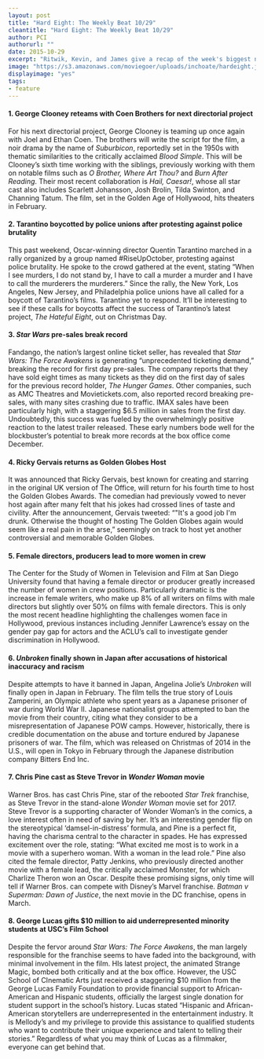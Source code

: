 ```yaml
---
layout: post
title: "Hard Eight: The Weekly Beat 10/29"
cleantitle: "Hard Eight: The Weekly Beat 10/29"
author: PCI
authorurl: ""
date: 2015-10-29
excerpt: "Ritwik, Kevin, and James give a recap of the week's biggest news"
image: "https://s3.amazonaws.com/moviegoer/uploads/inchoate/hardeight.jpg"
displayimage: "yes"
tags: 
- feature
---
```

	
#### 1. George Clooney reteams with Coen Brothers for next directorial project

For his next directorial project, George Clooney is teaming up once again with Joel and Ethan Coen. The brothers will write the script for the film, a noir drama by the name of *Suburbicon*, reportedly set in the 1950s with thematic similarities to the critically acclaimed *Blood Simple*. This will be Clooney’s sixth time working with the siblings, previously working with them on notable films such as *O Brother, Where Art Thou?* and *Burn After Reading*. Their most recent collaboration is *Hail, Caesar!*, whose all star cast also includes Scarlett Johansson, Josh Brolin, Tilda Swinton, and Channing Tatum. The film, set in the Golden Age of Hollywood, hits theaters in February.

#### 2. Tarantino boycotted by police unions after protesting against police brutality

This past weekend, Oscar-winning director Quentin Tarantino marched in a rally organized by a group named #RiseUpOctober, protesting against police brutality. He spoke to the crowd gathered at the event, stating “When I see murders, I do not stand by, I have to call a murder a murder and I have to call the murderers the murderers.” Since the rally, the New York, Los Angeles, New Jersey, and Philadelphia police unions have all called for a boycott of Tarantino’s films. Tarantino yet to respond. It’ll be interesting to see if these calls for boycotts affect the success of Tarantino’s latest project, *The Hateful Eight*, out on Christmas Day.

#### 3. *Star Wars* pre-sales break record

Fandango, the nation’s largest online ticket seller, has revealed that *Star Wars: The Force Awakens* is generating “unprecedented ticketing demand,” breaking the record for first day pre-sales. The company reports that they have sold eight times as many tickets as they did on the first day of sales for the previous record holder, *The Hunger Games*. Other companies, such as AMC Theatres and Movietickets.com, also reported record breaking pre-sales, with many sites crashing due to traffic. IMAX sales have been particularly high, with a staggering $6.5 million in sales from the first day. Undoubtedly, this success was fueled by the overwhelmingly positive reaction to the latest trailer released. These early numbers bode well for the blockbuster’s potential to break more records at the box office come December. 

#### 4. Ricky Gervais returns as Golden Globes Host

It was announced that Ricky Gervais, best known for creating and starring in the original UK version of The Office, will return for his fourth time to host the Golden Globes Awards. The comedian had previously vowed to never host again after many felt that his jokes had crossed lines of taste and civility. After the announcement, Gervais tweeted: “"It's a good job I'm drunk. Otherwise the thought of hosting The Golden Globes again would seem like a real pain in the arse,” seemingly on track to host yet another controversial and memorable Golden Globes.

#### 5. Female directors, producers lead to more women in crew

The Center for the Study of Women in Television and Film at San Diego University found that having a female director or producer greatly increased the number of women in crew positions. Particularly dramatic is the increase in female writers, who make up 8% of all writers on films with male directors but slightly over 50% on films with female directors. This is only the most recent headline highlighting the challenges women face in Hollywood, previous instances including Jennifer Lawrence’s essay on the gender pay gap for actors and the ACLU’s call to investigate gender discrimination in Hollywood.
	
#### 6. *Unbroken* finally shown in Japan after accusations of historical inaccuracy and racism

Despite attempts to have it banned in Japan, Angelina Jolie’s *Unbroken* will finally open in Japan in February. The film tells the true story of Louis Zamperini, an Olympic athlete who spent years as a Japanese prisoner of war during World War II. Japanese nationalist groups attempted to ban the movie from their country, citing what they consider to be a misrepresentation of Japanese POW camps. However, historically, there is credible documentation on the abuse and torture endured by Japanese prisoners of war. The film, which was released on Christmas of 2014 in the U.S., will open in Tokyo in February through the Japanese distribution company Bitters End Inc.
	
#### 7. Chris Pine cast as Steve Trevor in *Wonder Woman* movie

Warner Bros. has cast Chris Pine, star of the rebooted *Star Trek* franchise, as Steve Trevor in the stand-alone *Wonder Woman* movie set for 2017. Steve Trevor is a supporting character of Wonder Woman’s in the comics, a love interest often in need of saving by her. It’s an interesting gender flip on the stereotypical ‘damsel-in-distress’ formula, and Pine is a perfect fit, having the charisma central to the character in spades. He has expressed excitement over the role, stating: “What excited me most is to work in a movie with a superhero woman. With a woman in the lead role.” Pine also cited the female director, Patty Jenkins, who previously directed another movie with a female lead, the critically acclaimed Monster, for which Charlize Theron won an Oscar. Despite these promising signs, only time will tell if Warner Bros. can compete with Disney’s Marvel franchise. *Batman v Superman: Dawn of Justice*, the next movie in the DC franchise, opens in March.

#### 8. George Lucas gifts $10 million to aid underrepresented minority students at USC’s Film School

Despite the fervor around *Star Wars: The Force Awakens*, the man largely responsible for the franchise seems to have faded into the background, with minimal involvement in the film. HIs latest project, the animated Strange Magic, bombed both critically and at the box office. However, the USC School of CInematic Arts just received a staggering $10 million from the George Lucas Family Foundation to provide financial support to African-American and Hispanic students, officially the largest single donation for student support in the school’s history. Lucas stated “Hispanic and African-American storytellers are underrepresented in the entertainment industry. It is Mellody’s and my privilege to provide this assistance to qualified students who want to contribute their unique experience and talent to telling their stories.” Regardless of what you may think of Lucas as a filmmaker, everyone can get behind that.
